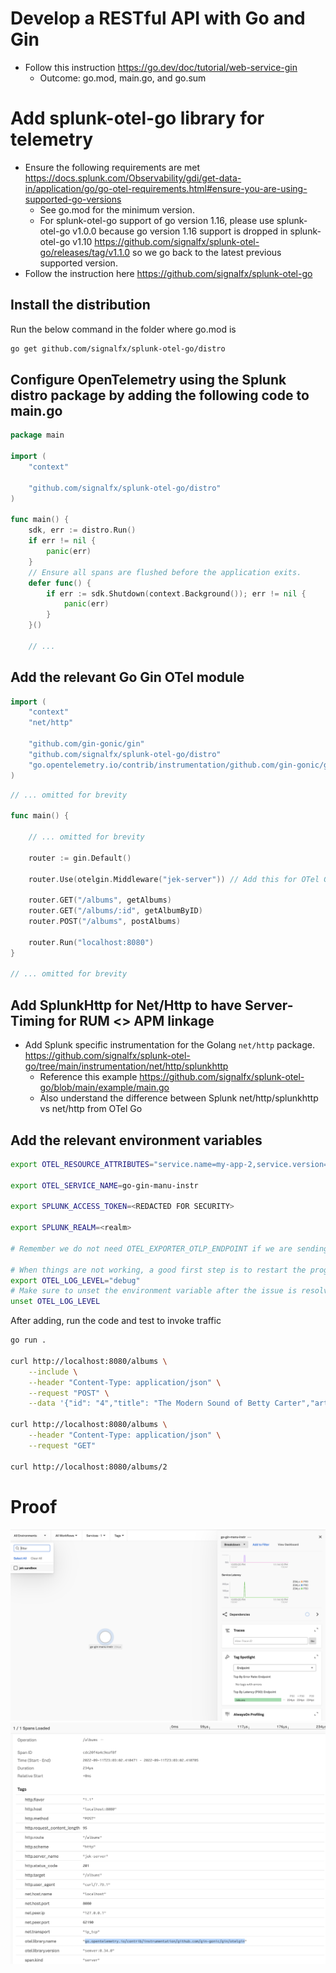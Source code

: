 # Develop a RESTful API with Go and Gin
- Follow this instruction https://go.dev/doc/tutorial/web-service-gin
    - Outcome: go.mod, main.go, and go.sum

# Add splunk-otel-go library for telemetry
- Ensure the following requirements are met https://docs.splunk.com/Observability/gdi/get-data-in/application/go/go-otel-requirements.html#ensure-you-are-using-supported-go-versions
    - See go.mod for the minimum version.
    - For splunk-otel-go support of go version 1.16, please use splunk-otel-go v1.0.0 because go version 1.16 support is dropped in splunk-otel-go v1.10 https://github.com/signalfx/splunk-otel-go/releases/tag/v1.1.0 so we go back to the latest previous supported version.
- Follow the instruction here https://github.com/signalfx/splunk-otel-go

## Install the distribution
Run the below command in the folder where go.mod is
```bash
go get github.com/signalfx/splunk-otel-go/distro
```

## Configure OpenTelemetry using the Splunk distro package by adding the following code to main.go
```go
package main

import (
	"context"

	"github.com/signalfx/splunk-otel-go/distro"
)

func main() {
	sdk, err := distro.Run()
	if err != nil {
		panic(err)
	}
	// Ensure all spans are flushed before the application exits.
	defer func() {
		if err := sdk.Shutdown(context.Background()); err != nil {
			panic(err)
		}
	}()

	// ...
```

## Add the relevant Go Gin OTel module
```go
import (
	"context"
	"net/http"

	"github.com/gin-gonic/gin"
	"github.com/signalfx/splunk-otel-go/distro"                                   
	"go.opentelemetry.io/contrib/instrumentation/github.com/gin-gonic/gin/otelgin" // Add this for OTel Go Gin
)

```

```go
// ... omitted for brevity

func main() {

	// ... omitted for brevity

	router := gin.Default()

	router.Use(otelgin.Middleware("jek-server")) // Add this for OTel Go Gin

	router.GET("/albums", getAlbums)
	router.GET("/albums/:id", getAlbumByID)
	router.POST("/albums", postAlbums)

	router.Run("localhost:8080")
}

// ... omitted for brevity
```

## Add SplunkHttp for Net/Http to have Server-Timing for RUM <> APM linkage
- Add Splunk specific instrumentation for the Golang `net/http` package. https://github.com/signalfx/splunk-otel-go/tree/main/instrumentation/net/http/splunkhttp
    - Reference this example https://github.com/signalfx/splunk-otel-go/blob/main/example/main.go
    - Also understand the difference between Splunk net/http/splunkhttp vs net/http from OTel Go


## Add the relevant environment variables
```bash
export OTEL_RESOURCE_ATTRIBUTES="service.name=my-app-2,service.version=99.99.99,deployment.environment=jek-sandbox"

export OTEL_SERVICE_NAME=go-gin-manu-instr

export SPLUNK_ACCESS_TOKEN=<REDACTED FOR SECURITY>

export SPLUNK_REALM=<realm>

# Remember we do not need OTEL_EXPORTER_OTLP_ENDPOINT if we are sending directly to Splunk O11y Cloud

# When things are not working, a good first step is to restart the program with debug logging enabled. Do this by setting the OTEL_LOG_LEVEL environment variable to debug.
export OTEL_LOG_LEVEL="debug" 
# Make sure to unset the environment variable after the issue is resolved, as its output might overload systems if left on indefinitely.
unset OTEL_LOG_LEVEL
```


After adding, run the code and test to invoke traffic
```bash
go run .

curl http://localhost:8080/albums \
    --include \
    --header "Content-Type: application/json" \
    --request "POST" \
    --data '{"id": "4","title": "The Modern Sound of Betty Carter","artist": "Betty Carter","price": 49.99}'

curl http://localhost:8080/albums \
    --header "Content-Type: application/json" \
    --request "GET"

curl http://localhost:8080/albums/2
```

# Proof
![](proof1.png)
![](proof2.png)